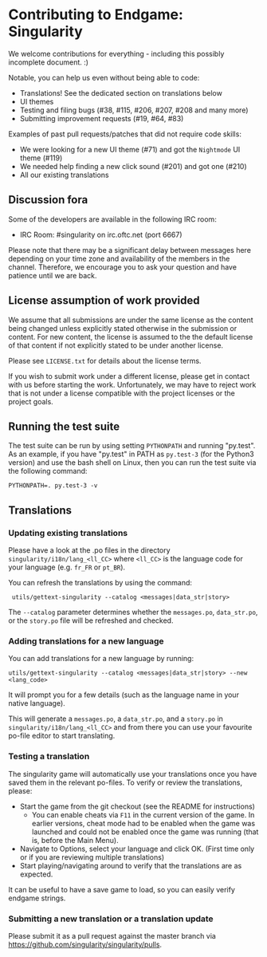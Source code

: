 # Contributing to Endgame: Singularity

We welcome contributions for everything - including this possibly
incomplete document.  :)

Notable, you can help us even without being able to code:

 * Translations! See the dedicated section on translations below
 * UI themes
 * Testing and filing bugs (#38, #115, #206, #207, #208 and many more)
 * Submitting improvement requests (#19, #64, #83)

Examples of past pull requests/patches that did not require code skills:

 * We were looking for a new UI theme (#71) and got the `Nightmode` UI theme (#119)
 * We needed help finding a new click sound (#201) and got one (#210)
 * All our existing translations

## Discussion fora
Some of the developers are available in the following IRC room:

 * IRC Room: #singularity on irc.oftc.net (port 6667)

Please note that there may be a significant delay between messages here
depending on your time zone and availability of the members in the channel.
Therefore, we encourage you to ask your question and have patience until we
are back.

## License assumption of work provided

We assume that all submissions are under the same license as the
content being changed unless explicitly stated otherwise in the
submission or content.  For new content, the license is assumed
to the the default license of that content if not explicitly
stated to be under another license.

Please see `LICENSE.txt` for details about the license terms.

If you wish to submit work under a different license, please get in
contact with us before starting the work.  Unfortunately, we may have
to reject work that is not under a license compatible with the project
licenses or the project goals.

## Running the test suite

The test suite can be run by using setting `PYTHONPATH` and running
"py.test".  As an example, if you have "py.test" in PATH as
`py.test-3` (for the Python3 version) and use the bash shell on Linux,
then you can run the test suite via the following command:

    PYTHONPATH=. py.test-3 -v

## Translations

### Updating existing translations

Please have a look at the .po files in the directory
`singularity/i18n/lang_<ll_CC>` where `<ll_CC>` is the language code
for your language (e.g. `fr_FR` or `pt_BR`).

You can refresh the translations by using the command:

     utils/gettext-singularity --catalog <messages|data_str|story>

The `--catalog` parameter determines whether the `messages.po`, `data_str.po`,
or the `story.po` file will be refreshed and checked.

### Adding translations for a new language

You can add translations for a new language by running:

    utils/gettext-singularity --catalog <messages|data_str|story> --new <lang_code>

It will prompt you for a few details (such as the language name in
your native language).

This will generate a `messages.po`, a `data_str.po`, and a `story.po` in
`singularity/i18n/lang_<ll_CC>` and from there you can use your
favourite po-file editor to start translating.

### Testing a translation

The singularity game will automatically use your translations once you
have saved them in the relevant po-files.  To verify or review the
translations, please:

 * Start the game from the git checkout (see the README for
   instructions)
     * You can enable cheats via `F11` in the current version of the
       game. In earlier versions, cheat mode had to be enabled when
       the game was launched and could not be enabled once the game
       was running (that is, before the Main Menu).
 * Navigate to Options, select your language and click OK.  (First
   time only or if you are reviewing multiple translations)
 * Start playing/navigating around to verify that the translations are
   as expected.

It can be useful to have a save game to load, so you can easily verify
endgame strings.

### Submitting a new translation or a translation update

Please submit it as a pull request against the master branch via
https://github.com/singularity/singularity/pulls.
